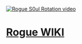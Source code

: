 [![Rogue S0ul Rotation video](http://img.youtube.com/vi/kZ0IGSSiYlM/0.jpg)](http://www.youtube.com/watch?v=kZ0IGSSiYlM "World of Warcraft - Rogue Angry Panda rotation by S0ul")

# [Rogue WIKI]

[//]: # (These are reference links used in the body of this note and get stripped out when the markdown processor does its job. There is no need to format nicely because it shouldn't be seen. Thanks SO - http://stackoverflow.com/questions/4823468/store-comments-in-markdown-syntax)
[Rogue WIKI]: https://github.com/S0ul3r/AP_Rogue_FAQ/wiki
